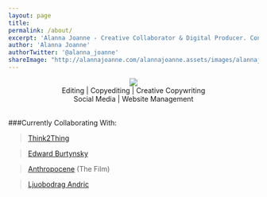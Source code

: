 ```yaml
---
layout: page
title:  
permalink: /about/
excerpt: 'Alanna Joanne - Creative Collaborator & Digital Producer. Contact me: alanna@alannajoanne.com'
author: 'Alanna Joanne'
authorTwitter: '@alanna_joanne'
shareImage: "http://alannajoanne.com/alannajoanne.assets/images/alannajoanne-shoots.jpg"
---
```


<center><a href="http://alannajoanne.com/about">
  <img src="http://alannajoanne.com/alannajoanne.assets/images/aj-creativeconsulting-logo-black-small.png">
</a></center> 

<center>Editing | Copyediting | Creative Copywriting</center>

<center>Social Media | Website Management</center>  

<br>
  
###Currently Collaborating With:

> [Think2Thing](https://twitter.com/Think2thing)  

> [Edward Burtynsky](https://twitter.com/edwardburtynsky)  

> [Anthropocene](https://twitter.com/anthropocene) (The Film)  

> [Ljuobodrag Andric](http://ljubodrag-andric.com)  


